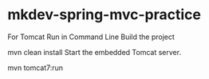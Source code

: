 # mkdev-spring-mvc-practice


For Tomcat Run in Command Line
Build the project

mvn clean install
Start the embedded Tomcat server.

mvn tomcat7:run
